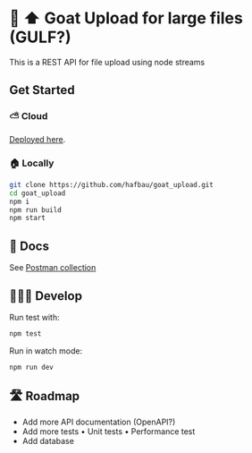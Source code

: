 # 🐐 ⬆ Goat Upload for large files (GULF?)
This is a REST API for file upload using node streams

## Get Started

### ⛅️ Cloud
[Deployed here](http://ec2-34-239-171-132.compute-1.amazonaws.com/).

### 🏠 Locally

```sh
git clone https://github.com/hafbau/goat_upload.git
cd goat_upload
npm i
npm run build
npm start
```

## 📑 Docs
See [Postman collection](./goatUpload.postman_collection.json)


## 👩🏿‍🔧 Develop

Run test with:

```sh
npm test
```

Run in watch mode:

```sh
npm run dev
```

## 🛣 Roadmap

- Add more API documentation (OpenAPI?)
- Add more tests
  • Unit tests
  • Performance test
- Add database
